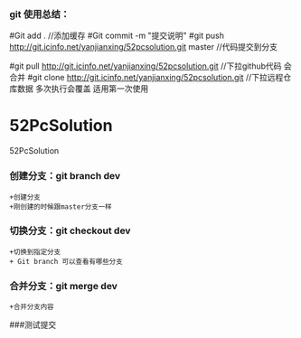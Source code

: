 ### git 使用总结：


#Git add .  //添加缓存
#Git commit -m "提交说明"
#git push http://git.icinfo.net/yanjianxing/52pcsolution.git master //代码提交到分支

#git pull http://git.icinfo.net/yanjianxing/52pcsolution.git  //下拉github代码 会合并
#git clone http://git.icinfo.net/yanjianxing/52pcsolution.git //下拉远程仓库数据 多次执行会覆盖 适用第一次使用



# 52PcSolution

52PcSolution


### 创建分支：git branch dev
    +创建分支
    +刚创建的时候跟master分支一样
    
    
### 切换分支：git checkout dev
    +切换到指定分支
    + Git branch 可以查看有哪些分支
    
### 合并分支：git merge dev
    +合并分支内容


###测试提交
    
